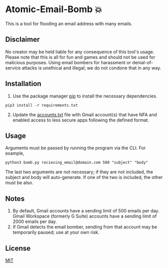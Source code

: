 # Atomic-Email-Bomb 💥

This is a tool for flooding an email address with many emails.

## Disclaimer
No creator may be held liable for any consequence of this tool's usage. Please note that this is all for fun and games and should not be used for malicious purposes. Using email bombers for harassment or denial-of-service attacks is unethical and illegal; we do not condone that in any way.

## Installation

1. Use the package manager [pip](https://pip.pypa.io/en/stable/) to install the necessary dependencies.
```
pip3 install -r requirements.txt
```
2. Update the [accounts.txt](/bomber/accounts.txt) file with Gmail account(s) that have NFA and enabled access to less secure apps following the defined format.

## Usage
Arguments must be passed by running the program via the CLI. For example,
```
python3 bomb.py recieving_email@domain.com 500 "subject" "body"
```
The last two arguments are not necessary; if they are not included, the subject and body will auto-generate. If one of the two is included, the other must be also.

## Notes
1. By default, Gmail accounts have a sending limit of 500 emails per day. Gmail Workspace (formerly G Suite) accounts have a sending limit of 2000 emails per day.
2. If Gmail detects the email bomber, sending from that account may be temporarily paused; use at your own risk.

## License
[MIT](https://github.com/zeyad-mansour/atomic-email-bomb/blob/main/LICENSE)
